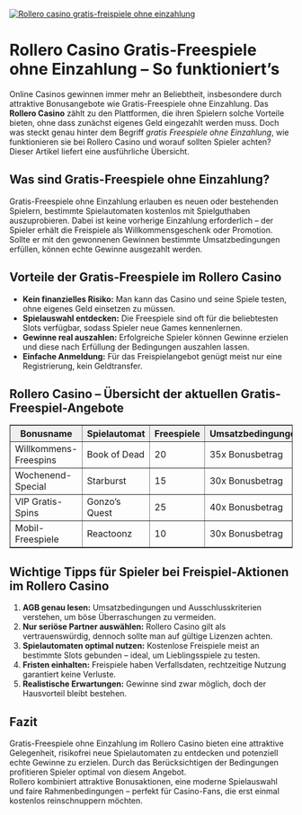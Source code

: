 [![Rollero casino gratis-freispiele ohne einzahlung](https://123-caf.pages.dev/gitsignup.png)](https://vrmoo.ru/Bt82HjjY)

<h1>Rollero Casino Gratis-Freespiele ohne Einzahlung – So funktioniert’s</h1>  <p>Online Casinos gewinnen immer mehr an Beliebtheit, insbesondere durch attraktive Bonusangebote wie Gratis-Freespiele ohne Einzahlung. Das <strong>Rollero Casino</strong> zählt zu den Plattformen, die ihren Spielern solche Vorteile bieten, ohne dass zunächst eigenes Geld eingezahlt werden muss. Doch was steckt genau hinter dem Begriff <em>gratis Freespiele ohne Einzahlung</em>, wie funktionieren sie bei Rollero Casino und worauf sollten Spieler achten? Dieser Artikel liefert eine ausführliche Übersicht.</p>  <h2>Was sind Gratis-Freespiele ohne Einzahlung?</h2>  <p>Gratis-Freespiele ohne Einzahlung erlauben es neuen oder bestehenden Spielern, bestimmte Spielautomaten kostenlos mit Spielguthaben auszuprobieren. Dabei ist keine vorherige Einzahlung erforderlich – der Spieler erhält die Freispiele als Willkommensgeschenk oder Promotion. Sollte er mit den gewonnenen Gewinnen bestimmte Umsatzbedingungen erfüllen, können echte Gewinne ausgezahlt werden.</p>  <h2>Vorteile der Gratis-Freespiele im Rollero Casino</h2>  <ul>   <li><strong>Kein finanzielles Risiko:</strong> Man kann das Casino und seine Spiele testen, ohne eigenes Geld einsetzen zu müssen.</li>   <li><strong>Spielauswahl entdecken:</strong> Die Freespiele sind oft für die beliebtesten Slots verfügbar, sodass Spieler neue Games kennenlernen.</li>   <li><strong>Gewinne real auszahlen:</strong> Erfolgreiche Spieler können Gewinne erzielen und diese nach Erfüllung der Bedingungen auszahlen lassen.</li>   <li><strong>Einfache Anmeldung:</strong> Für das Freispielangebot genügt meist nur eine Registrierung, kein Geldtransfer.</li> </ul>  <h2>Rollero Casino – Übersicht der aktuellen Gratis-Freespiel-Angebote</h2>  <table border="1" cellpadding="6" cellspacing="0" style="border-collapse:collapse; width:100%; max-width:600px;">   <thead>     <tr style="background-color:#f0f0f0;">       <th>Bonusname</th>       <th>Spielautomat</th>       <th>Freespiele</th>       <th>Umsatzbedingungen</th>       <th>Gültigkeit</th>     </tr>   </thead>   <tbody>     <tr>       <td>Willkommens-Freespins</td>       <td>Book of Dead</td>       <td>20</td>       <td>35x Bonusbetrag</td>       <td>7 Tage</td>     </tr>     <tr>       <td>Wochenend-Special</td>       <td>Starburst</td>       <td>15</td>       <td>30x Bonusbetrag</td>       <td>3 Tage</td>     </tr>     <tr>       <td>VIP Gratis-Spins</td>       <td>Gonzo’s Quest</td>       <td>25</td>       <td>40x Bonusbetrag</td>       <td>10 Tage</td>     </tr>     <tr>       <td>Mobil-Freespiele</td>       <td>Reactoonz</td>       <td>10</td>       <td>30x Bonusbetrag</td>       <td>5 Tage</td>     </tr>   </tbody> </table>  <h2>Wichtige Tipps für Spieler bei Freispiel-Aktionen im Rollero Casino</h2>  <ol>   <li><strong>AGB genau lesen:</strong> Umsatzbedingungen und Ausschlusskriterien verstehen, um böse Überraschungen zu vermeiden.</li>   <li><strong>Nur seriöse Partner auswählen:</strong> Rollero Casino gilt als vertrauenswürdig, dennoch sollte man auf gültige Lizenzen achten.</li>   <li><strong>Spielautomaten optimal nutzen:</strong> Kostenlose Freispiele meist an bestimmte Slots gebunden – ideal, um Lieblingsspiele zu testen.</li>   <li><strong>Fristen einhalten:</strong> Freispiele haben Verfallsdaten, rechtzeitige Nutzung garantiert keine Verluste.</li>   <li><strong>Realistische Erwartungen:</strong> Gewinne sind zwar möglich, doch der Hausvorteil bleibt bestehen.</li> </ol>  <h2>Fazit</h2>  <p>Gratis-Freespiele ohne Einzahlung im Rollero Casino bieten eine attraktive Gelegenheit, risikofrei neue Spielautomaten zu entdecken und potenziell echte Gewinne zu erzielen. Durch das Berücksichtigen der Bedingungen profitieren Spieler optimal von diesem Angebot.<br>Rollero kombiniert attraktive Bonusaktionen, eine moderne Spielauswahl und faire Rahmenbedingungen – perfekt für Casino-Fans, die erst einmal kostenlos reinschnuppern möchten.</p>